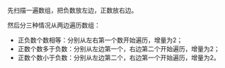 先扫描一遍数组，把负数放左边，正数放右边。

然后分三种情况从两边遍历数组：

- 正负数个数相等：分别从左右第一个数开始遍历，增量为2；
- 正数个数多于负数：分别从左边第一个，右边第二个开始遍历，增量为2；
- 正数个数小于负数：分别从左边第二个，右边第一个开始遍历，增量为2。

